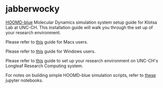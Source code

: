 # jabberwocky

[HOOMD-blue](http://glotzerlab.engin.umich.edu/hoomd-blue/) Molecular Dynamics simulation system setup guide for Klotsa Lab at UNC-CH.
This installation guide will walk you through the set up of your research environment.

Please refer to [this](./install/Mac.md) guide for Macs users.

Please refer to [this](./install/Windows.md) guide for Windows users.

Please refer to [this](./install/Longleaf.md) guide to set up your research environment on UNC-CH's Longleaf Research Computing system.

For notes on building simple HOOMD-blue simulation scripts, refer to [these](https://nbviewer.org/github/ewlsgus/jabberwocky/blob/main/HOOMD3Tutorial/index.ipynb) jupyter notebooks.
